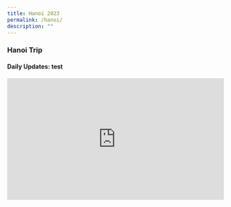 ```yaml
---
title: Hanoi 2023
permalink: /hanoi/
description: ""
---
```

### Hanoi Trip

#### Daily Updates: test

<style>
  .iframe-container {
    position: relative;
    width: 100%;
    padding-bottom: 56.25%; /* 16:9 aspect ratio (height / width) */
  }

  .iframe-container iframe {
    position: absolute;
    top: 0;
    left: 0;
    width: 100%;
    height: 100%;
  }
</style>


<div class="iframe-container">
  <iframe allowfullscreen="true" frameborder="0" src="https://docs.google.com/presentation/d/e/2PACX-1vR5P9Olqsglf2oo9pnukHoSo1CeBbpV9mMBCHwKOciqe6D6Vl1Gc-ORjkBHi-nmV8CeomZ8jE2VKzTC/embed?start=true&amp;loop=true&amp;delayms=3000"></iframe>
</div>